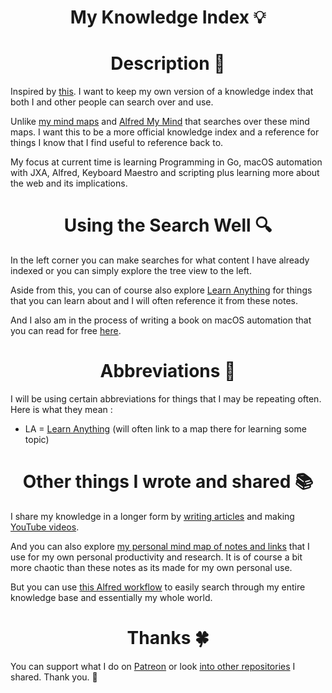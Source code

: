 <h1 align="center">My Knowledge Index 💡</h1>

<h1 align="center"> Description 📕</h1>

Inspired by [this][1]. I want to keep my own version of a knowledge index that both I and other people can search over and use.

Unlike [my mind maps][2] and [Alfred My Mind][3] that searches over these mind maps. I want this to be a more official knowledge index and a reference for things I know that I find useful to reference back to.

My focus at current time is learning Programming in Go, macOS automation with JXA, Alfred, Keyboard Maestro and scripting plus learning more about the web and its implications. 

<h1 align="center"> Using the Search Well 🔍</h1>

In the left corner you can make searches for what content I have already indexed or you can simply explore the tree view to the left.

Aside from this, you can of course also explore [Learn Anything][4] for things that you can learn about and I will often reference it from these notes.

And I also am in the process of writing a book on macOS automation that you can read for free [here][5].


<h1 align="center"> Abbreviations 🔖</h1>

I will be using certain abbreviations for things that I may be repeating often. Here is what they mean : 

- LA = [Learn Anything][6] (will often link to a map there for learning some topic)

<h1 align="center"> Other things I wrote and shared 📚</h1>  

I share my knowledge in a longer form by [writing articles][7] and making [YouTube videos][8].

And you can also explore [my personal mind map of notes and links][9] that I use for my own personal productivity and research. It is of course a bit more chaotic than these notes as its made for my own personal use.

But you can use [this Alfred workflow][10] to easily search through my entire knowledge base and essentially my whole world.

<h1 align="center"> Thanks 🍀</h1>

You can support what I do on [Patreon][11] or look [into other repositories][12] I shared. Thank you. 💛 

[1]:	https://yoshuawuyts.gitbooks.io/knowledge/content/
[2]:	https://my.mindnode.com/myLVaRLKytoTYBLshxGzzb75MN9cyGHbQBgaVVPp#179.9,-50.7,1
[3]:	https://github.com/nikitavoloboev/alfred-my-mind
[4]:	https://learn-anything.xyz
[5]:	https://nikitavoloboev.gitbooks.io/macos-automation-guide/content/
[6]:	https://learn-anything.xyz
[7]:	https://medium.com/@NikitaVoloboev
[8]:	https://github.com/nikitavoloboev/my-youtube
[9]:	https://my.mindnode.com/myLVaRLKytoTYBLshxGzzb75MN9cyGHbQBgaVVPp#666.6,-32.8,-3
[10]:	https://github.com/nikitavoloboev/alfred-my-mind
[11]:	https://www.patreon.com/nikitavoloboev
[12]:	https://my.mindnode.com/ZKGETDkUaQUsL3q8q9z788CxG84oEHgDiT79GuzX#-143.5,-902.6,0